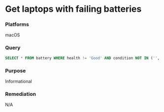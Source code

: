 # Get laptops with failing batteries

### Platforms
macOS

### Query
```sql
SELECT * FROM battery WHERE health != 'Good' AND condition NOT IN ('', 'Normal');
```

### Purpose

Informational

### Remediation

N/A